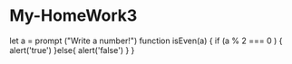 # My-HomeWork3
let a = prompt ("Write a number!")
function isEven(a) {
   if (a % 2 === 0 ) {
     alert('true')
   }else{
     alert('false')
   }
  }
